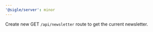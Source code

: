 ```yaml
---
'@sigle/server': minor
---
```


Create new GET `/api/newsletter` route to get the current newsletter.
